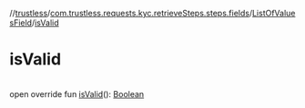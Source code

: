 //[trustless](../../../index.md)/[com.trustless.requests.kyc.retrieveSteps.steps.fields](../index.md)/[ListOfValuesField](index.md)/[isValid](is-valid.md)

# isValid

\
open override fun [isValid](is-valid.md)(): [Boolean](https://kotlinlang.org/api/latest/jvm/stdlib/kotlin/-boolean/index.html)
